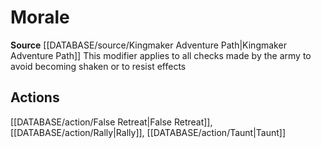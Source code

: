 ﻿---
id: '460'
name: Morale
rarity: Common
source: '[[DATABASE/source/Kingmaker Adventure Path|Kingmaker Adventure Path]]'
trait:
- Morale
type: Trait

---
# Morale

**Source** [[DATABASE/source/Kingmaker Adventure Path|Kingmaker Adventure Path]]
This modifier applies to all checks made by the army to avoid becoming shaken or to resist effects

## Actions

[[DATABASE/action/False Retreat|False Retreat]], [[DATABASE/action/Rally|Rally]], [[DATABASE/action/Taunt|Taunt]]